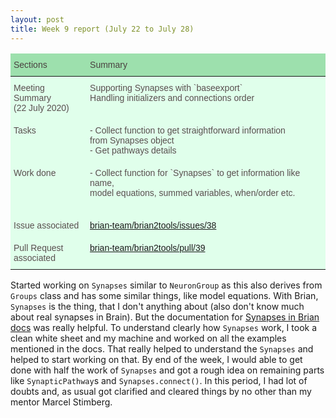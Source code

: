 ```yaml
---
layout: post
title: Week 9 report (July 22 to July 28)
---
```


<style type="text/css">
.tg  {border-collapse:collapse;border-color:#bbb;border-spacing:0;}
.tg td{background-color:#E0FFEB;border-color:#bbb;border-style:solid;border-width:0px;color:#594F4F;
  font-family:Arial, sans-serif;font-size:14px;overflow:hidden;padding:10px 5px;word-break:normal;}
.tg th{background-color:#9DE0AD;border-color:#bbb;border-style:solid;border-width:0px;color:#493F3F;
  font-family:Arial, sans-serif;font-size:14px;font-weight:normal;overflow:hidden;padding:10px 5px;word-break:normal;}
.tg .tg-0lax{text-align:left;vertical-align:top}
</style>
<table class="tg">
<thead>
  <tr>
    <th class="tg-0lax">Sections</th>
    <th class="tg-0lax">Summary</th>
  </tr>
</thead>
<tbody>
  <tr>
    <td class="tg-0lax">Meeting Summary<br>(22 July 2020)<br></td>
    <td class="tg-0lax">Supporting Synapses with `baseexport`<br>Handling initializers and connections order<br></td>
  </tr>
  <tr>
    <td class="tg-0lax">Tasks</td>
    <td class="tg-0lax"><span style="font-weight:400;font-style:normal;text-decoration:none">- Collect function to get straightforward information</span><br><span style="font-weight:400;font-style:normal;text-decoration:none">from Synapses object</span><br><span style="font-weight:400;font-style:normal;text-decoration:none">- Get pathways details</span><br></td>
  </tr>
  <tr>
    <td class="tg-0lax">Work done</td>
    <td class="tg-0lax">- Collect function for `Synapses` to get information like name,<br>model equations, summed variables, when/order etc.<br><br></td>
  </tr>
  <tr>
    <td class="tg-0lax">Issue associated</td>
    <td class="tg-0lax"><a href="https://github.com/brian-team/brian2tools/issues/38" target="_blank" rel="noopener noreferrer">brian-team/brian2tools/issues/38</a></td>
  </tr>
  <tr>
    <td class="tg-0lax">Pull Request<br>associated<br></td>
    <td class="tg-0lax"><a href=https://github.com/brian-team/brian2tools/pull/39" target="_blank" rel="noopener noreferrer">brian-team/brian2tools/pull/39</a></td>
  </tr>
</tbody>
</table>

Started working on `Synapses` similar to `NeuronGroup` as this also
derives from `Groups` class and has some similar things, like model equations. With Brian, `Synapses` is
the thing, that I don't anything about (also don't know much about real synapses in Brain). But the documentation for 
[Synapses in Brian docs](https://brian2.readthedocs.io/en/stable/user/synapses.html) was really
helpful. To understand clearly how `Synapses` work, I took a clean white sheet and my machine and
worked on all the examples mentioned in the docs. That really helped to understand the `Synapses` and
helped to start working on that.
By end of the week, I would able to get done with half the work of `Synapses` and got a rough 
idea on remaining parts like `SynapticPathway`s and `Synapses.connect()`. In this period, I had lot of doubts and,
as usual got clarified and cleared things by no other than my mentor Marcel Stimberg.

